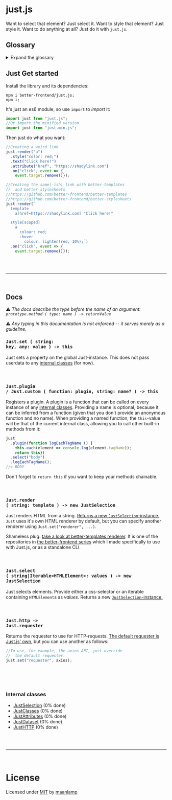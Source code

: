 # just.js
Want to select that element? Just select it. Want to style that element? Just style it. Want to do anything at all? Just do it with `just.js`.

## Glossary
<details>
	<summary>Expand the glossary</summary>

- [just.js](#justjs)
	- [Glossary](#glossary)
	- [Just Get started](#just-get-started)
	- [Docs](#docs)
		- [<code>Just.set ( string: key, any: value ) -> this</code>](#codejustset--string-key-any-value----thiscode)
		- [<code>Just.plugin / Just.custom ( function: plugin, string: name? ) -> this</code>](#codejustplugin--justcustom--function-plugin-string-name----thiscode)
		- [<code>Just.render ( string: template ) -> new JustSelection</code>](#codejustrender--string-template----new-justselectioncode)
		- [<code>Just.select ( string|Iterable\<HTMLElement\>: values ) -> new JustSelection</code>](#codejustselect--stringiterablehtmlelement-values----new-justselectioncode)
		- [<code>Just.http -> Just.requester</code>](#codejusthttp---justrequestercode)
		- [Internal classes](#internal-classes)
- [License](#license)

</details>

## Just Get started
Install the library and its dependencies:
```shell
npm i better-frontend/just.js;
npm i;
```

It's just an es6 module, so use `import` to _import_ it:
```js
import just from "just.js";
//Or import the minified version
import just from "just.min.js";
```
Then just do what you want:
```js
//Creating a weird link
just.render("a")
  .style("color: red;")
  .text("Click here!")
  .attribute("href", "https://shadylink.com")
  .on("click", event => {
    event.target.remove()});

//Creating the same(-ish) link with better-templates
//  and better-stylesheets
//https://github.com/better-frontend/better-templates
//https://github.com/better-frontend/better-stylesheets
just.render(`
  template
    a[href=https://shadylink.com] "Click here!"

  style[scoped]
    a
      colour: red;
      :hover
        colour: lighten(red, 10%);`)
  .on("click", event => {
    event.target.remove()});
```
<br/>
<br/>

---
<br/>

## Docs
⚠️ _The docs describe the type before the name of an argument:<br/>`prototype.method ( type: name ) -> returnValue`_

⚠️ _Any typing in this documentation is not enforced -- it serves merely as a guideline._

### <code>Just.set ( string: key, any: value ) -> this</code>
Just sets a property on the global Just-instance. This does not pass userdata to any [internal classes](#internal-classes) (for now).
<br/>
<br/>
<br/>

### <code>Just.plugin / Just.custom ( function: plugin, string: name? ) -> this</code>
Registers a plugin. A plugin is a function that can be called on every instance of any [internal classes](#internal-classes). Providing a name is optional, because it can be inferred from a function (given that you don't provide an anonymous function and no name). When providing a named function, the `this`-value will be that of the current internal class, allowing you to call other built-in methods from it:
```js
just
  .plugin(function logEachTagName () {
    this.each(element => console.log(element.tagName));
    return this})
  .select("body")
  .logEachTagName();
//> BODY
```

Don't forget to `return this` if you want to keep your methods chainable.
<br/>
<br/>
<br/>

### <code>Just.render ( string: template ) -> new JustSelection</code>
Just renders HTML from a string. [Returns a new `JustSelection`-instance.](docs/JustSelection.md) `Just` uses it's own HTML renderer by default, but you can specify another renderer using `Just.set("renderer", ...)`.

Shameless plug: [take a look at better-templates renderer](https://github.com/better-frontend/better-templates). It is one of the repositories in [the better-frontend series](https://github.com/better-frontend) which I made specifically to use with Just.js, or as a standalone CLI.
<br/>
<br/>
<br/>

### <code>Just.select ( string|Iterable\<HTMLElement\>: values ) -> new JustSelection</code>
Just selects elements. Provide either a css-selector or an iterable containing `HTMLElement`s as _values_. Returns a new [`JustSelection`-instance.](docs/JustSelection.md)
<br/>
<br/>
<br/>

### <code>Just.http -> Just.requester</code>
Returns the requester to use for HTTP-requests. [The default requester is Just.js' own](docs/JustHTTP.md), but you can use another as follows:
```js
//To use, for example, the axios API, just override
//  the default requester.
just.set("requester", axios);
```
<br/>
<br/>
<br/>

### Internal classes
- [JustSelection](docs/JustSelection.md) (0% done)
- [JustClasses](docs/JustClasses.md) (0% done)
- [JustAttributes](docs/JustAttributes.md) (0% done)
- [JustDataset](docs/JustDataset.md) (0% done)
- [JustHTTP](docs/JustHTTP.md) (0% done)

<br/>
<br/>

---
<br/>

# License
Licensed under [MIT](LICENSE) by [maanlamp](https://github.com/maanlamp)